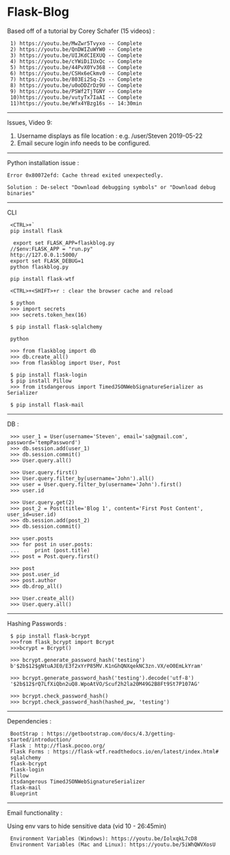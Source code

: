 # Flask-Blog

Based off of a tutorial by Corey Schafer (15 videos) :

     1) https://youtu.be/MwZwr5Tvyxo -- Complete
     2) https://youtu.be/QnDWIZuWYW0 -- Complete
     3) https://youtu.be/UIJKdCIEXUQ -- Complete
     4) https://youtu.be/cYWiDiIUxQc -- Complete
     5) https://youtu.be/44PvX0Yv368 -- Complete
     6) https://youtu.be/CSHx6eCkmv0 -- Complete
     7) https://youtu.be/803Ei2Sq-Zs -- Complete
     8) https://youtu.be/u0oDDZrDz9U -- Complete
     9) https://youtu.be/PSWf2TjTGNY -- Complete
     10)https://youtu.be/vutyTx7IaAI -- Complete
     11)https://youtu.be/Wfx4YBzg16s -- 14:30min
----------------------------------------------------------------------


Issues, Video 9:


1) Username displays as file location :  e.g.  /user/Steven 2019-05-22
2) Email secure login info needs to be configured.





----------------------------------------------------------------------
Python installation issue :

	Error 0x80072efd: Cache thread exited unexpectedly.

	Solution : De-select "Download debugging symbols" or "Download debug binaries"

----------------------------------------------------------------------

CLI

     <CTRL>+`
     pip install flask

      export set FLASK_APP=flaskblog.py
     //$env:FLASK_APP = "run.py"
     http://127.0.0.1:5000/
     export set FLASK_DEBUG=1
     python flaskblog.py

     pip install flask-wtf

     <CTRL>+<SHIFT>+r : clear the browser cache and reload

     $ python
     >>> import secrets
     >>> secrets.token_hex(16)

     $ pip install flask-sqlalchemy

     python

     >>> from flaskblog import db
     >>> db.create_all()
     >>> from flaskblog import User, Post

     $ pip install flask-login
     $ pip install Pillow
     >>> from itsdangerous import TimedJSONWebSignatureSerializer as Serializer

     $ pip install flask-mail





----------------------------------------------------------------------

DB :

     >>> user_1 = User(username='Steven', email='sa@gmail.com', password='tempPassword')
     >>> db.session.add(user_1)
     >>> db.session.commit()
     >>> User.query.all()

     >>> User.query.first()
     >>> User.query.filter_by(username='John').all()
     >>> user = User.query.filter_by(username='John').first()
     >>> user.id

     >>> User.query.get(2)
     >>> post_2 = Post(title='Blog 1', content='First Post Content', user_id=user.id)
     >>> db.session.add(post_2)
     >>> db.session.commit()

     >>> user.posts
     >>> for post in user.posts:
     ...     print (post.title)
     >>> post = Post.query.first()

     >>> post
     >>> post.user_id
     >>> post.author
     >>> db.drop_all()

     >>> User.create_all()
     >>> User.query.all()

----------------------------------------------------------------------

Hashing Passwords :

     $ pip install flask-bcrypt
     >>>from flask_bcrypt import Bcrypt
     >>>bcrypt = Bcrypt()

     >>> bcrypt.generate_password_hash('testing')
     b'$2b$12$gNtuAJE0/E3f2xYrP85MV.K1nGhQNXqekNC3zn.VX/eO0EmLkYram'

     >>> bcrypt.generate_password_hash('testing').decode('utf-8')
     '$2b$12$rQ7LfXiQbn2uQ8.WpoAtVO/Scuf2h2la20M49G2B8Ft9St7P107AG'

     >>> bcrypt.check_password_hash()
     >>> bcrypt.check_password_hash(hashed_pw, 'testing')



----------------------------------------------------------------------

Dependencies :

     BootStrap : https://getbootstrap.com/docs/4.3/getting-started/introduction/
     Flask : http://flask.pocoo.org/
     Flask Forms : https://flask-wtf.readthedocs.io/en/latest/index.html#
     sqlalchemy
     flask-bcrypt
     flask-login
     Pillow
     itsdangerous TimedJSONWebSignatureSerializer
     flask-mail
     Blueprint


----------------------------------------------------------------------

Email functionality :

  Using env vars to hide sensitive data (vid 10 - 26:45min)

     Environment Variables (Windows): https://youtu.be/IolxqkL7cD8
     Environment Variables (Mac and Linux): https://youtu.be/5iWhQWVXosU


